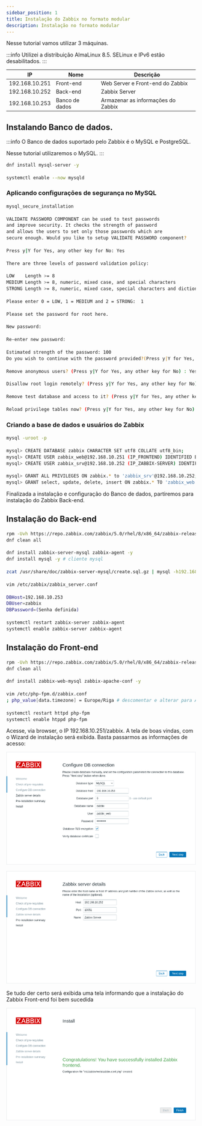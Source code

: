 ```yaml
---
sidebar_position: 1
title: Instalação do Zabbix no formato modular
description: Instalação no formato modular
---
```

<head>
    <meta name="description" context="Instalação modular do Zabbix 5.0 LTS" />
    <meta name="keywords" context="Zabbix, 5.0, LTS, modular" />
</head>

Nesse tutorial vamos utilizar 3 máquinas.

:::info
Utilizei a distribuição AlmaLinux 8.5. SELinux e IPv6 estão desabilitados.
:::

| IP             | Nome           | Descrição                          |
| -------------- | -------------- | ---------------------------------- |
| 192.168.10.251 | Front-end      | Web Server e Front-end do Zabbix |
| 192.168.10.252 | Back-end       | Zabbix Server                      |
| 192.168.10.253 | Banco de dados | Armazenar as informações do Zabbix |

## Instalando Banco de dados.

:::info
O Banco de dados suportado pelo Zabbix é o MySQL e PostgreSQL.

Nesse tutorial utilizaremos o MySQL.
:::

```bash
dnf install mysql-server -y

systemctl enable --now mysqld
```

### Aplicando configurações de segurança no MySQL
```bash
mysql_secure_installation

VALIDATE PASSWORD COMPONENT can be used to test passwords
and improve security. It checks the strength of password
and allows the users to set only those passwords which are
secure enough. Would you like to setup VALIDATE PASSWORD component?

Press y|Y for Yes, any other key for No: Yes

There are three levels of password validation policy:

LOW    Length >= 8
MEDIUM Length >= 8, numeric, mixed case, and special characters
STRONG Length >= 8, numeric, mixed case, special characters and dictionary                  file

Please enter 0 = LOW, 1 = MEDIUM and 2 = STRONG:  1

Please set the password for root here.

New password: 

Re-enter new password: 

Estimated strength of the password: 100 
Do you wish to continue with the password provided?(Press y|Y for Yes, any other key for No) : Yes

Remove anonymous users? (Press y|Y for Yes, any other key for No) : Yes

Disallow root login remotely? (Press y|Y for Yes, any other key for No) : Yes

Remove test database and access to it? (Press y|Y for Yes, any other key for No) : Yes

Reload privilege tables now? (Press y|Y for Yes, any other key for No) : Yes
```

### Criando a base de dados e usuários do Zabbix

```bash
mysql -uroot -p

mysql> CREATE DATABASE zabbix CHARACTER SET utf8 COLLATE utf8_bin;
mysql> CREATE USER zabbix_web@192.168.10.251 (IP_FRONTEND) IDENTIFIED BY 'PASSWORD';
mysql> CREATE USER zabbix_srv@192.168.10.252 (IP_ZABBIX-SERVER) IDENTIFIED BY 'PASSWORD';

mysql> GRANT ALL PRIVILEGES ON zabbix.* to 'zabbix_srv'@192.168.10.252;
mysql> GRANT select, update, delete, insert ON zabbix.* TO 'zabbix_web'@192.168.10.251;
```

Finalizada a instalação e configuração do Banco de dados, partiremos para instalação do Zabbix Back-end.

## Instalação do Back-end

```bash
rpm -Uvh https://repo.zabbix.com/zabbix/5.0/rhel/8/x86_64/zabbix-release-5.0-1.el8.noarch.rpm
dnf clean all

dnf install zabbix-server-mysql zabbix-agent -y
dnf install mysql -y # cliente mysql

zcat /usr/share/doc/zabbix-server-mysql/create.sql.gz | mysql -h192.168.10.253 -uzabbix_srv -p zabbix

vim /etc/zabbix/zabbix_server.conf

DBHost=192.168.10.253 
DBUser=zabbix
DBPassword=(Senha definida)

systemctl restart zabbix-server zabbix-agent
systemctl enable zabbix-server zabbix-agent
```

## Instalação do Front-end

```bash
rpm -Uvh https://repo.zabbix.com/zabbix/5.0/rhel/8/x86_64/zabbix-release-5.0-1.el8.noarch.rpm
dnf clean all

dnf install zabbix-web-mysql zabbix-apache-conf -y

vim /etc/php-fpm.d/zabbix.conf
; php_value[data.timezone] = Europe/Riga # descomentar e alterar para America/Sao_Paulo

systemctl restart httpd php-fpm
systemctl enable htppd php-fpm
```

Acesse, via browser, o IP 192.168.10.251/zabbix. A tela de boas vindas, com o Wizard de instalação será exibida.
Basta passarmos as informações de acesso:

![Zabbix DB Connection](/img/zabbix/zabbix_db_connection.png)

![Zabbix Server Details](/img/zabbix/zabbix_server_details.png)

Se tudo der certo será exibida uma tela informando que a instalação do Zabbix Front-end foi bem sucedida

![You have successfully installed Zabbix frontend](/img/zabbix/finish_install.png)